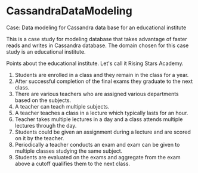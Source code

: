 # CassandraDataModeling
Case: Data modeling for Cassandra data base for an educational institute

This is a case study for modeling database that takes advantage of faster reads and writes in Cassandra database. The domain chosen for this case study is an educational institute.

Points about the educational institute. Let's call it Rising Stars Academy.
1. Students are enrolled in a class and they remain in the class for a year. 
2. After successful completion of the final exams they graduate to the next class. 
3. There are various teachers who are assigned various departments based on the subjects.
4. A teacher can teach multiple subjects.
5. A teacher teaches a class in a lecture which typically lasts for an hour. 
6. Teacher takes multiple lectures in a day and a class attends multiple lectures through the day.
7. Students could be given an assignment during a lecture and are scored on it by the teacher.
8. Periodically a teacher conducts an exam and exam can be given to multiple classes studying the same subject.
9. Students are evaluated on the exams and aggregate from the exam above a cutoff qualifies them to the next class.
